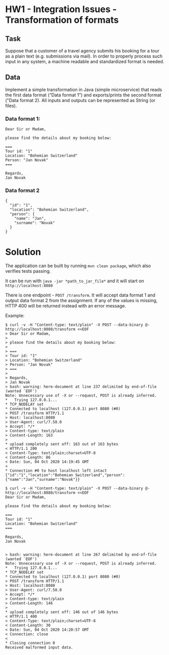 # HW1 - Integration Issues - Transformation of formats

## Task
Suppose that a customer of a travel agency submits his booking for a tour as a plain text (e.g. submissions via mail). In order to properly process such input in any system, a machine readable and standardized format is needed.

## Data

Implement a simple transformation in Java (simple microservice) that reads the first data format (“Data format 1”) and exports/prints the second format ("Data format 2).
 All inputs and outputs can be represented as String (or files).
 
### Data format 1:

```
Dear Sir or Madam,

please find the details about my booking below:

===
Tour id: "1"
Location: "Bohemian Switzerland"
Person: "Jan Novak"
===

Regards,
Jan Novak
```

### Data format 2

```
{
  "id": "1",
  "location": "Bohemian Switzerland",
  "person": {
    "name": "Jan",
    "surname": "Novak"
  }
}
```

# Solution

The application can be built by running `mvn clean package`, which also verifies tests passing.

It can be run with `java -jar *path_to_jar_file*` and it will start on `http://localhost:8080`

There is one endpoint - `POST /transform`. It will accept data format 1 and output data format 2 from the assignment. 
If any of the values is missing, HTTP 400 will be returned instead with an error message.

Example: 

```
$ curl -v -H "Content-type: text/plain" -X POST --data-binary @- http://localhost:8080/transform <<EOF
> Dear Sir or Madam,
> 
> please find the details about my booking below:
> 
> ===
> Tour id: "1"
> Location: "Bohemian Switzerland"
> Person: "Jan Novak"
> ===
> 
> Regards,
> Jan Novak
> bash: warning: here-document at line 237 delimited by end-of-file (wanted `EOF')
Note: Unnecessary use of -X or --request, POST is already inferred.
*   Trying 127.0.0.1...
* TCP_NODELAY set
* Connected to localhost (127.0.0.1) port 8080 (#0)
> POST /transform HTTP/1.1
> Host: localhost:8080
> User-Agent: curl/7.58.0
> Accept: */*
> Content-type: text/plain
> Content-Length: 163
> 
* upload completely sent off: 163 out of 163 bytes
< HTTP/1.1 200 
< Content-Type: text/plain;charset=UTF-8
< Content-Length: 86
< Date: Sun, 04 Oct 2020 14:19:45 GMT
< 
* Connection #0 to host localhost left intact
{"id":"1","location":"Bohemian Switzerland","person":{"name":"Jan","surname":"Novak"}}
```

```
$ curl -v -H "Content-type: text/plain" -X POST --data-binary @- http://localhost:8080/transform <<EOF
Dear Sir or Madam,

please find the details about my booking below:

===
Tour id: "1"
Location: "Bohemian Switzerland"
===

Regards,
Jan Novak


> bash: warning: here-document at line 267 delimited by end-of-file (wanted `EOF')
Note: Unnecessary use of -X or --request, POST is already inferred.
*   Trying 127.0.0.1...
* TCP_NODELAY set
* Connected to localhost (127.0.0.1) port 8080 (#0)
> POST /transform HTTP/1.1
> Host: localhost:8080
> User-Agent: curl/7.58.0
> Accept: */*
> Content-type: text/plain
> Content-Length: 146
> 
* upload completely sent off: 146 out of 146 bytes
< HTTP/1.1 400 
< Content-Type: text/plain;charset=UTF-8
< Content-Length: 30
< Date: Sun, 04 Oct 2020 14:20:57 GMT
< Connection: close
< 
* Closing connection 0
Received malformed input data.
```

